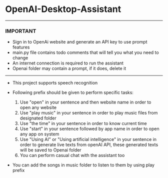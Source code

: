 # OpenAI-Desktop-Assistant


--------------------------------------------------------------------------------------------------------------------------------------------------------------------------------------------------------------------------------
### IMPORTANT

- Sign in to OpenAi website and generate an API key to use prompt features
- main.py file contains todo comments that will tell you what you need to change
- An internet connection is required to run the assistant
- Openai folder may contain a prompt, if it does, delete it
--------------------------------------------------------------------------------------------------------------------------------------------------------------------------------------------------------------------------------



- This project supports speech recognition
- Following prefix should be given to perform specific tasks:
  
  1. Use "open" in your sentence and then website name in order to open any website
  2. Use "play music" in your sentence in order to play music files from designated folder
  3. Use "the time" in your sentence in order to know current time
  4. Use "start" in your sentence followed by app name in order to open any app on system
  5. Use "Using AI" or "Using artificial intelligence" in your sentence in order to generate live texts from openAI API, these generated texts will be saved to Openai folder
  6. You can perform casual chat with the assistant too
 
- You can add the songs in music folder to listen to them by using play prefix
